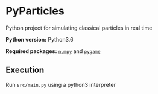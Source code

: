 # PyParticles
Python project for simulating classical particles in real time

**Python version:** Python3.6

**Required packages:** [`numpy`](https://www.scipy.org/scipylib/download.html) and [`pygame`](https://www.pygame.org/wiki/GettingStarted)

## Execution
Run `src/main.py` using a python3 interpreter
